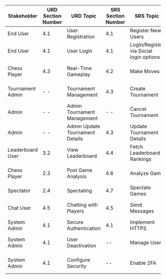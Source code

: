 | **Stakeholder** | **URD Section Number** | **URD Topic**                  | **SRS Section Number** | **SRS Topic**                   | **Architecture Section** | **Arch Topic**                 | **Design Section Number** | **Design Topic**                  | **Test Section Number** | **Test Topics**                |
|------------------|------------------------|---------------------------------|-------------------------|----------------------------------|---------------------------|---------------------------------|---------------------------|----------------------------------|--------------------------|--------------------------------|
| End User         | 4.1                   | User Registration              | 4.1                   | Register New Users              | 3.2.1                     | Authentication Service         | 6.1                       | Registration Endpoint           | TC-1.1                  | Successful Registration       |
| End User         | 4.1                   | User Login                     | 4.1                  | Login/Register via Social login options          | 3.2.1                     | Authentication Service         | 6.1                       | Login Endpoint                  | TC-1.2                  | Login with Valid Credentials  |
| Chess Player     | 4.3                  | Real-Time Gameplay             | 4.2                  | Make Moves                      | 3.2.2                     | Game Service                   | 6.2                       | Process Player Moves            | TC-2                  | Real-Time Gameplay            |
| Tournament Admin |  - -                   | Tournament Management          | 4.3                   | Create Tournament               | 3.2.3                     | Tournament Service             | 6.3                       | Create Tournament Endpoint      | TC-3                 | Tournament Creation           |
| Admin            | - -                   | Admin Tournament Management    | - -                    | Cancel Tournament               | 3.2.3                     | Tournament Service             | 6.3                       | Cancel Tournament Endpoint      | TC-10.1                  | Cancel Tournament            |
| Admin            | - -                   | Admin Update Tournament Details | 4.3                | Update Tournament Details        | 3.2.3                     | Tournament Service             | 6.3                       | Update Tournament Endpoint      | TC-10.2                  | Update Tournament Details    |
| Leaderboard User | 3.2                  | View Leaderboard               |4.4                   | Fetch Leaderboard Rankings       | 3.2.4                     | Leaderboard Service            | 6.4                       | Leaderboard Data Endpoint       | TC-4                 | Display Rankings             |
| Chess Player     | 2.3                   | Post Game Analysis                  | 4.6                  | Analyze Game                    | 3.2.5                     | Analysis Service               | 6.5                       | Fetch Move Analysis             | TC-5                  | Analyze Completed Game       |
| Spectator        | 2.4                   |Spectating               | 4.7                  | Spectate Games                  | 3.2.2                     | Game Service                   | 6.2                       | Spectate Endpoint               | TC-6                  | Watch Live Games             |
| Chat User        | 4.5                   | Chatting with Players                      | 4.5                 | Send Messages                   | 3.2.6                     | Chat Service                   | 6.6                       | Send Message Endpoint           | TC-8                  | Send Chat Messages           |
| System Admin     | 4.1                   | Secure Authentication          | 4.1                | Implement HTTPS                 | 3.2.1                     | Authentication Service         | 6.1                       | Enable HTTPS                   | TC-7                  | Secure User Authentication   |
| System Admin     | 4.1                   | User Deactivation              |    --             | Manage Users                    | 3.2.7                     | Admin Service                  | 6.7                       | Deactivate User Endpoint        | TC-9                  | Deactivate User              |
| System Admin     | 4.1                   | Configure Security             |     --            | Enable 2FA                      | 3.2.7                     | Admin Service                  | 6.7                       | Configure 2FA Endpoint          | TC-7                  | Enable Two-Factor Auth       |